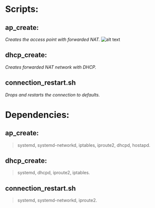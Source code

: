 # Scripts:  
## ap_create:  
*Creates the access point with forwarded NAT.*
![alt text](https://github.com/krystianbajno/scripts/blob/testing/networking/git.gif "GIF HERE")   
## dhcp_create:  
*Creates forwarded NAT network with DHCP.*   
## connection_restart.sh  
*Drops and restarts the connection to defaults.*  

# Dependencies:  
## ap_create:  
>systemd, systemd-networkd, iptables, iproute2, dhcpd, hostapd.
## dhcp_create:
>systemd, dhcpd, iproute2, iptables.
## connection_restart.sh
>systemd, systemd-networkd, iproute2.
